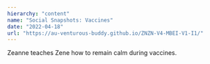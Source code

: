 ```yaml
---
hierarchy: "content"
name: "Social Snapshots: Vaccines"
date: "2022-04-18"
url: "https://au-venturous-buddy.github.io/ZNZN-V4-MBEI-V1-I1/"
---
```


Zeanne teaches Zene how to remain calm during vaccines.
